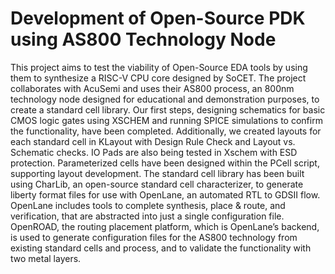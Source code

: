 # Development of Open-Source PDK using AS800 Technology Node
This project aims to test the viability of Open-Source EDA tools by using them to synthesize a RISC-V CPU core designed by SoCET. The project collaborates with AcuSemi and uses their AS800 process, an 800nm technology node designed for educational and demonstration purposes, to create a standard cell library. Our first steps, designing schematics for basic CMOS logic gates using XSCHEM and running SPICE simulations to confirm the functionality, have been completed. Additionally, we created layouts for each standard cell in KLayout with Design Rule Check and Layout vs. Schematic checks. IO Pads are also being tested in Xschem with ESD protection. Parameterized cells have been designed within the PCell script, supporting layout development. The standard cell library has been built using CharLib, an open-source standard cell characterizer, to generate liberty format files for use with OpenLane, an automated RTL to GDSII flow. OpenLane includes tools to complete synthesis, place & route, and verification, that are abstracted into just a single configuration file. OpenROAD, the routing placement platform, which is OpenLane’s backend, is used to generate configuration files for the AS800 technology from existing standard cells and process, and to validate the functionality with two metal layers.
